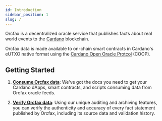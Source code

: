 ```yaml
---
id: Introduction
sidebar_position: 1
slug: /
---
```


Orcfax is a decentralized <!--[oracle service](oracle-basics) --> oracle service
that publishes facts about real world events to the
[Cardano](https://cardano.org/) blockchain.

Orcfax data is made available to on-chain smart contracts in Cardano's
eUTXO native format using the [Cardano Open Oracle Protcol](coop) (COOP).


## Getting Started

1. **[Consume Orcfax data](consume)**: We've got the docs you need to get your
Cardano dApps, smart contracts, and scripts consuming data from Orcfax oracle
feeds.

2. **[Verify Orcfax data](verify)**: Using our unique auditing and archiving
features, you can verify the authenticity and accuracy of every fact statement published by Orcfax, including its source data and validation history.

<!---
## Learn more

The [technical architecture](solution-overview) section provides a detailed
overview of the Orcfax solution and its primary components.

Learn more about the [tokenomics](scorecard) and utility of the Orcfax
service's native FACT token.

Read our [FAQ](oracle-basics) sections to answer any further questions you may
have about Orcfax or oracles in general.

You can also join our [Discord](https://dsc.gg/orcfax) to engage directly with
Orcfax team members.
-->
